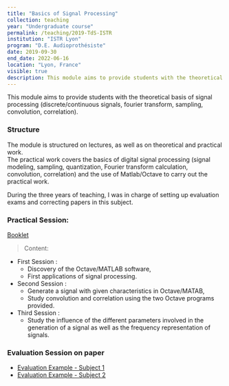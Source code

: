 ```yaml
---
title: "Basics of Signal Processing"
collection: teaching
year: "Undergraduate course"
permalink: /teaching/2019-TdS-ISTR
institution: "ISTR Lyon"
program: "D.E. Audioprothésiste"
date: 2019-09-30
end_date: 2022-06-16
location: "Lyon, France"
visible: true
description: This module aims to provide students with the theoretical basis of signal processing (discrete/continuous signals, fourier transform, sampling, convolution, correlation). 
---
```

This module aims to provide students with the theoretical basis of signal processing (discrete/continuous signals, fourier transform, sampling, convolution, correlation). 

### Structure
The module is structured on lectures, as well as on theoretical and practical work. <br/>
The practical work covers the basics of digital signal processing (signal modeling, sampling, quantization, Fourier transform calculation, convolution, correlation) and the use of Matlab/Octave to carry out the practical work. 

During the three years of teaching, I was in charge of setting up evaluation exams and correcting papers in this subject.

### Practical Session:
 [Booklet](https://agautheron.github.io/files/teaching/2019_TdS_ISTR/TP_2021-2022-TdS-1A-audio.pdf)
 >Content:
 * First Session : 
     - Discovery of the Octave/MATLAB software,
	 - First applications of signal processing.
 * Second Session : 
     - Generate a signal with given characteristics in Octave/MATAB,
     - Study convolution and correlation using the two Octave programs provided.
 * Third Session : 
     - Study the influence of the different parameters involved in the generation of a signal as well as the frequency representation of signals.

### Evaluation Session on paper
 - [Evaluation Example - Subject 1](https://agautheron.github.io/files/teaching/2019_TdS_ISTR/2021_Examen_TdS_1A_Audio_Sujet1.pdf)
 - [Evaluation Example - Subject 2](https://agautheron.github.io/files/teaching/2019_TdS_ISTR/2021_Examen_TdS_1A_Audio_Sujet2.pdf)
